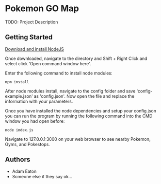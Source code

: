 # Pokemon GO Map

TODO: Project Description

## Getting Started

[Download and install NodeJS](https://nodejs.org/en/download/current/)

Once downloaded, navigate to the directory and Shift + Right Click and select click 'Open command window here'.

Enter the following command to install node modules:

```npm install```

After node modules install, navigate to the config folder and save 'config-example.json' as 'config.json'. Now open the file and replace the information with your parameters.

Once you have installed the node dependencies and setup your config.json you can run the program by running the following command into the CMD window you had open before:

```node index.js```

Navigate to 127.0.0.1:3000 on your web browser to see nearby Pokemon, Gyms, and Pokestops.

## Authors

+ Adam Eaton
+ Someone else if they say ok...
